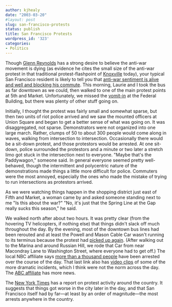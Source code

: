 ```yaml
---
author: kjhealy
date: "2003-03-20"
#layout: post
slug: san-francisco-protests
status: publish
title: San Francisco Protests
wordpress_id: '323'
categories:
- Politics
---
```


Though [Glenn Reynolds](http://www.instapundit.com/archives/008307.php#008307) has a strong desire to believe the anti-war movement is dying (as evidence he cites the small size of the anti-war protest in that traditional protest-flashpoint of [Knoxville](http://www.instapundit.com/archives/008307.php#008307) today), your typical San Francisco resident is likely to tell you that [anti-war sentiment is alive and well and blocking his commute](http://www.sfgate.com/cgi-bin/article.cgi?f=/gate/archive/2003/03/20/protesters.DTL). This morning, Laurie and I took the bus as far downtown as we could, then walked to one of the main protest points at 5th and Market. Unfortunately, we missed the [vomit-in](http://www.sfgate.com/cgi-bin/article.cgi?f=/gate/archive/2003/03/20/heaving.DTL) at the Federal Building, but there was plenty of other stuff going on.

Initially, I thought the protest was fairly small and somewhat sparse, but then two units of riot police arrived and we saw the mounted officers at Union Square and began to get a better sense of what was going on. It was disaggregated, not sparse. Demonstrators were not organized into one large march. Rather, clumps of 50 to about 300 people would come along in waves, walking from intersection to intersection. Occasionally there would be a sit-down protest, and those protestors would be arrested. At one sit-down, police surrounded the protestors and a minute or two later a stretch limo got stuck in the intersection next to everyone. "Maybe that's the Paddywagon," someone said. In general everyone seemed pretty well-behaved, though the intermittent and polycentric nature of the demonstrations made things a little more difficult for police. Commuters were the most annoyed, especially the ones who made the mistake of trying to run intersections as protestors arrived.

As we were watching things happen in the shopping district just east of Fifth and Market, a woman came by and asked someone standing next to me "Is this about the war?" "No, it's just that the Spring Line at the Gap really sucks this season," he said.

We walked north after about two hours. It was pretty clear (from the hovering TV helicopters, if nothing else) that things didn't slack off much throughout the day. By the evening, most of the downtown bus lines had been rerouted and at least the Powell and Mason Cable Car wasn't running to its terminus because the protest had [picked up again](http://www.sfgate.com/cgi-bin/article.cgi?f=/gate/archive/2003/03/20/commute.DTL). (After walking out to the Marina and around Russian Hill, we rode that Car from near Macondray Lane to Washington Street, where everyone had to get off.) The local NBC affiliate says [more than a thousand people](http://www.nbc11.com/iraq/2052788/detail.html) have been arrested over the course of the day. That last link also has [video clips](http://cf.nbc11.com/bay/sh/videoplayer/video.cfm?ID=2054289&owner=bay) of some of the more dramatic incidents, which I think were not the norm across the day. The [ABC affiliate](http://abclocal.go.com/kgo/news/032003_nw_iraq_sf_protestors_civic_center.html) has more news.

The [New York Times](http://nytimes.com/2003/03/21/international/worldspecial/21PROT.html) has a report on protest activity around the country. It suggests that things got worse in the city later in the day, and that San Francisco itself had by far—at least by an order of magnitude—the most arrests anywhere in the country.
